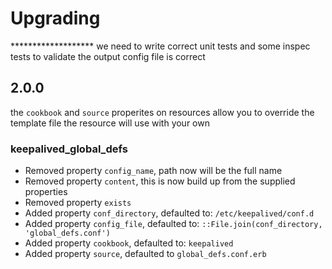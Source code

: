 # Upgrading

******************* we need to write correct unit tests and some inspec tests to validate the output config file is correct

## 2.0.0

the `cookbook` and `source` properites on resources allow you to override the template file the resource will use with your own

### keepalived_global_defs

- Removed property `config_name`, path now will be the full name
- Removed property `content`, this is now build up from the supplied properties
- Removed property `exists`
- Added property `conf_directory`, defaulted to: `/etc/keepalived/conf.d`
- Added property `config_file`, defaulted to: `::File.join(conf_directory, 'global_defs.conf')`
- Added property `cookbook`, defaulted to: `keepalived`
- Added property `source`, defaulted to `global_defs.conf.erb`
